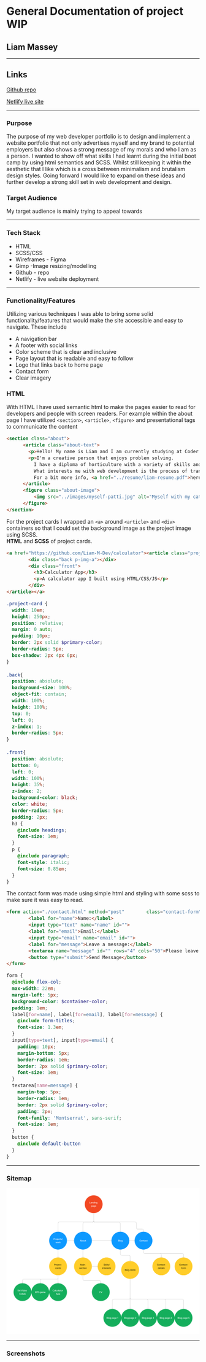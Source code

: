 # General Documentation of project WIP

## Liam Massey  

***

## Links

[Github repo](https://github.com/Liam-M-Dev/t1a2-portfolio-website)

[Netlify live site](https://liam-m-t1a2.netlify.app/)
***

### Purpose

The purpose of my web developer portfolio is to design and implement a website portfolio that not only advertises myself and my brand to potential employers but also shows a strong message of my morals and who I am as a person. I wanted to show off what skills I had learnt during the initial boot camp by using html semantics and SCSS. Whilst still keeping it within the aesthetic that I like which is a cross between minimalism and brutalism design styles. Going forward I would like to expand on these ideas and further develop a strong skill set in web development and design.

### Target Audience

My target audience is mainly trying to appeal towards 
***

### Tech Stack

- HTML
- SCSS/CSS
- Wireframes - Figma
- Gimp -Image resizing/modelling
- Github - repo
- Netlify - live website deployment

***

### Functionality/Features

Utilizing various techniques I was able to bring some solid functionality/features that would make the site accessible and easy to navigate. These include  

- A navigation bar
- A footer with social links
- Color scheme that is clear and inclusive
- Page layout that is readable and easy to follow
- Logo that links back to home page
- Contact form 
- Clear imagery

### HTML

With HTML I have used semantic html to make the pages easier to read for developers and people with screen readers. For example within the about page I have utilized ```<section>```, ```<article>```, ```<figure>``` and presentational tags to communicate the content  

```html
<section class="about">
      <article class="about-text">
        <p>Hello! My name is Liam and I am currently studying at Coder Academy.</p>
        <p>I'm a creative person that enjoys problem solving.
          I have a diploma of horticulture with a variety of skills and life experience.  
          What interests me with web development is the process of translating an idea into a fully functional site.
          For a bit more info, <a href="../resume/liam-resume.pdf">here's my CV</a></p>
      </article>
      <figure class="about-image">
          <img src="../images/myself-patti.jpg" alt="Myself with my cat patti">
      </figure>
</section>
```

For the project cards I wrapped an ```<a>``` around ```<article>``` and ```<div>``` containers so that I could set the background image as the project image using SCSS.  
**HTML** and **SCSS** of project cards.

```html
<a href="https://github.com/Liam-M-Dev/calculator"><article class="project-card">
        <div class="back p-img-a"></div>
        <div class="front">
          <h3>Calculator App</h3>
          <p>A calculator app I built using HTML/CSS/JS</p>
        </div>
</article></a>
```

```scss
.project-card {
  width: 10em;
  height: 250px;
  position: relative;
  margin: 0 auto;
  padding: 10px;
  border: 2px solid $primary-color;
  border-radius: 5px;
  box-shadow: 2px 4px 6px;
}

.back{
  position: absolute;
  background-size: 100%;
  object-fit: contain;
  width: 100%;
  height: 100%;
  top: 0;
  left: 0;
  z-index: 1;
  border-radius: 5px;
}

.front{
  position: absolute;
  bottom: 0;
  left: 0;
  width: 100%;
  height: 35%;
  z-index: 2;
  background-color: black;
  color: white;
  border-radius: 5px;
  padding: 2px;
  h3 {
    @include headings;
    font-size: 1em;
  }
  p {
    @include paragraph;
    font-style: italic;
    font-size: 0.85em;
  }
}
```

The contact form was made using simple html and styling with some scss to make sure it was easy to read.

```html
<form action="./contact.html" method="post"        class="contact-form">
        <label for="name">Name:</label>
        <input type="text" name="name" id="">
        <label for="email">Email:</label>
        <input type="email" name="email" id="">
        <label for="message">Leave a message:</label>
        <textarea name="message" id="" rows="4" cols="50">Please leave a short message</textarea>
        <button type="submit">Send Message</button>
</form>
```

```scss
form {
  @include flex-col;
  max-width: 22em;
  margin-left: 5px;
  background-color: $container-color;
  padding: 1em;
  label[for=name], label[for=email], label[for=message] {
    @include form-titles;
    font-size: 1.3em;
  }
  input[type=text], input[type=email] {
    padding: 10px;
    margin-bottom: 5px;
    border-radius: 1em;
    border: 2px solid $primary-color;
    font-size: 1em;
  }
  textarea[name=message] {
    margin-top: 5px;
    border-radius: 1em;
    border: 2px solid $primary-color;
    padding: 2px;
    font-family: 'Montserrat', sans-serif;
    font-size: 1em;
  }
  button {
    @include default-button
  }
}
```
***

### Sitemap

![Sitemap of portfolio](./docs/Sitemap.png)

***

### Screenshots
